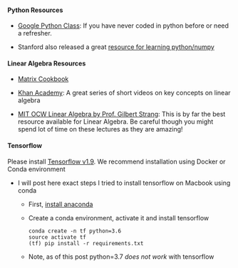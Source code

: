 #### Python Resources

* [Google Python Class](https://developers.google.com/edu/python/): If you have never coded in python before or need a refresher. 

* Stanford also released a great [resource for learning python/numpy](http://cs231n.github.io/python-numpy-tutorial/)


#### Linear Algebra Resources
* [Matrix Cookbook](https://www.math.uwaterloo.ca/~hwolkowi/matrixcookbook.pdf)

* [Khan Academy](https://www.khanacademy.org/math/linear-algebra): A great series of short videos on key concepts on linear algebra

* [MIT OCW Linear Algebra by Prof. Gilbert Strang](https://ocw.mit.edu/courses/mathematics/18-06-linear-algebra-spring-2010/video-lectures/): This is by far the best resource available for Linear Algebra. Be careful though you might spend lot of time on these lectures as they are amazing!


#### Tensorflow
Please install [Tensorflow v1.9](https://www.tensorflow.org/install/). We recommend installation using Docker or Conda environment

* I will post here exact steps I tried to install tensorflow on Macbook using conda
  * First, [install anaconda](https://www.anaconda.com/download/#macos)
  * Create a conda environment, activate it and install tensorflow

    ```
    conda create -n tf python=3.6
    source activate tf
    (tf) pip install -r requirements.txt
    ```
  * Note, as of this post python=3.7 *does not work* with tensorflow
